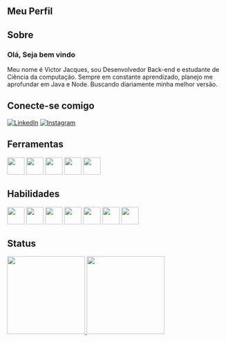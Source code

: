 ## Meu Perfil

## Sobre
### Olá, Seja bem vindo
Meu nome é Victor Jacques, sou Desenvolvedor Back-end e estudante de Ciência da computação.
Sempre em constante aprendizado, planejo me aprofundar em Java e Node.
Buscando diariamente minha melhor versão.

## Conecte-se comigo
[![LinkedIn](https://img.shields.io/badge/LinkedIn-000?style=for-the-badge&logo=linkedin&logoColor=0E76A8)](https://www.linkedin.com/in/Victor-Jacques-/)
[![Instagram](https://img.shields.io/badge/Instagram-000?style=for-the-badge&logo=instagram)](https://www.instagram.com/jacques.victor19/)
## Ferramentas

<img src="https://cdn.jsdelivr.net/gh/devicons/devicon/icons/windows8/windows8-original.svg" width="40" height="40"/> <img src="https://cdn.jsdelivr.net/gh/devicons/devicon/icons/git/git-plain.svg" width="40" height="40"/> <img src="https://cdn.jsdelivr.net/gh/devicons/devicon/icons/vscode/vscode-original.svg" width="40" height="40"/>
<img src="https://cdn.jsdelivr.net/gh/devicons/devicon/icons/intellij/intellij-original.svg" width="40" height="40"/>
<img src="https://cdn.jsdelivr.net/gh/devicons/devicon/icons/github/github-original.svg" width="40" height="40"/>
          

## Habilidades
<img src="https://cdn.jsdelivr.net/gh/devicons/devicon/icons/java/java-original.svg" width="40" height="40"/>
<img src="https://cdn.jsdelivr.net/gh/devicons/devicon/icons/nodejs/nodejs-original.svg" width="40" height="40"/>
<img src="https://cdn.jsdelivr.net/gh/devicons/devicon/icons/javascript/javascript-plain.svg" width="40" height="40"/>
<img src="https://cdn.jsdelivr.net/gh/devicons/devicon/icons/python/python-original.svg" width="40" height="40"/>
<img src="https://cdn.jsdelivr.net/gh/devicons/devicon/icons/html5/html5-plain.svg" width="40" height="40"/>
<img src="https://cdn.jsdelivr.net/gh/devicons/devicon/icons/css3/css3-plain.svg" width="40" height="40"/>
<img src="https://cdn.jsdelivr.net/gh/devicons/devicon/icons/mysql/mysql-original.svg" width="40" height="40" />
          

## Status

<div>
<a href="https://github.com/Victor-Jacques">
<img height="180em" src="https://github-readme-stats.vercel.app/api/top-langs/?username=Victor-Jacques&layout=compact&langs_count=7&theme=github_dark"/>
<img height="180em" src="https://github-readme-stats.vercel.app/api?username=Victor-Jacques&show_icons=true&theme=github_dark&include_all_commits=true&count_private=true"/>
</div>